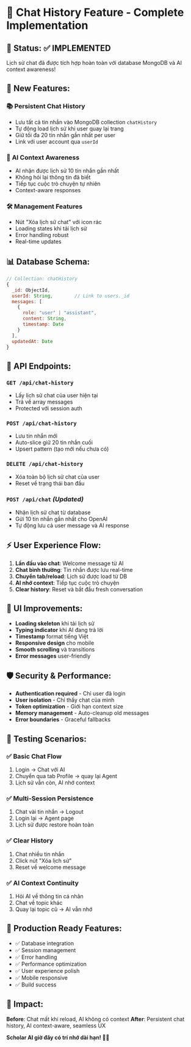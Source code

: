 # 💬 Chat History Feature - Complete Implementation

## 🎯 **Status: ✅ IMPLEMENTED**

Lịch sử chat đã được tích hợp hoàn toàn với database MongoDB và AI context awareness!

## 🚀 **New Features:**

### 📚 **Persistent Chat History**
- Lưu tất cả tin nhắn vào MongoDB collection `chatHistory`
- Tự động load lịch sử khi user quay lại trang
- Giữ tối đa 20 tin nhắn gần nhất per user
- Link với user account qua `userId`

### 🧠 **AI Context Awareness**
- AI nhận được lịch sử 10 tin nhắn gần nhất
- Không hỏi lại thông tin đã biết
- Tiếp tục cuộc trò chuyện tự nhiên
- Context-aware responses

### 🛠️ **Management Features**
- Nút "Xóa lịch sử chat" với icon rác
- Loading states khi tải lịch sử
- Error handling robust
- Real-time updates

## 📊 **Database Schema:**

```javascript
// Collection: chatHistory
{
  _id: ObjectId,
  userId: String,        // Link to users._id
  messages: [
    {
      role: "user" | "assistant",
      content: String,
      timestamp: Date
    }
  ],
  updatedAt: Date
}
```

## 🔄 **API Endpoints:**

### `GET /api/chat-history`
- Lấy lịch sử chat của user hiện tại
- Trả về array messages
- Protected với session auth

### `POST /api/chat-history` 
- Lưu tin nhắn mới
- Auto-slice giữ 20 tin nhắn cuối
- Upsert pattern (tạo mới nếu chưa có)

### `DELETE /api/chat-history`
- Xóa toàn bộ lịch sử chat của user
- Reset về trạng thái ban đầu

### `POST /api/chat` *(Updated)*
- Nhận lịch sử chat từ database
- Gửi 10 tin nhắn gần nhất cho OpenAI
- Tự động lưu cả user message và AI response

## ⚡ **User Experience Flow:**

1. **Lần đầu vào chat**: Welcome message từ AI
2. **Chat bình thường**: Tin nhắn được lưu real-time
3. **Chuyển tab/reload**: Lịch sử được load từ DB
4. **AI nhớ context**: Tiếp tục cuộc trò chuyện
5. **Clear history**: Reset và bắt đầu fresh conversation

## 🎨 **UI Improvements:**

- **Loading skeleton** khi tải lịch sử
- **Typing indicator** khi AI đang trả lời
- **Timestamp** format tiếng Việt
- **Responsive design** cho mobile
- **Smooth scrolling** và transitions
- **Error messages** user-friendly

## 🛡️ **Security & Performance:**

- **Authentication required** - Chỉ user đã login
- **User isolation** - Chỉ thấy chat của mình
- **Token optimization** - Giới hạn context size
- **Memory management** - Auto-cleanup old messages
- **Error boundaries** - Graceful fallbacks

## 🧪 **Testing Scenarios:**

### ✅ **Basic Chat Flow**
1. Login → Chat với AI
2. Chuyển qua tab Profile → quay lại Agent
3. Lịch sử vẫn còn, AI nhớ context

### ✅ **Multi-Session Persistence**
1. Chat vài tin nhắn → Logout
2. Login lại → Agent page
3. Lịch sử được restore hoàn toàn

### ✅ **Clear History**
1. Chat nhiều tin nhắn
2. Click nút "Xóa lịch sử"
3. Reset về welcome message

### ✅ **AI Context Continuity**
1. Hỏi AI về thông tin cá nhân
2. Chat về topic khác
3. Quay lại topic cũ → AI vẫn nhớ

## 🚀 **Production Ready Features:**

- ✅ Database integration
- ✅ Session management  
- ✅ Error handling
- ✅ Performance optimization
- ✅ User experience polish
- ✅ Mobile responsive
- ✅ Build success

## 🎯 **Impact:**

**Before**: Chat mất khi reload, AI không có context
**After**: Persistent chat history, AI context-aware, seamless UX

**Scholar AI giờ đây có trí nhớ dài hạn! 🧠✨**
